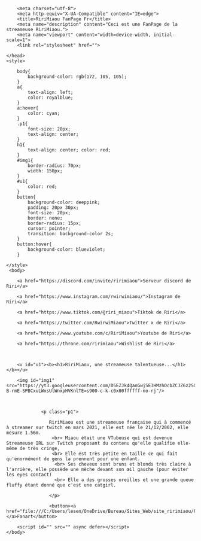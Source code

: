 <!DOCTYPE html>
<html>
    <head>
        
        <meta charset="utf-8">
        <meta http-equiv="X-UA-Compatible" content="IE=edge">
        <title>RiriMiaou FanPage Fr</title>
        <meta name="description" content="Ceci est une FanPage de la streameuse RiriMiaou.">
        <meta name="viewport" content="width=device-width, initial-scale=1">
        <link rel="stylesheet" href="">

    </head>
    <style>

        body{
            background-color: rgb(172, 105, 105);
        }
        a{
            text-align: left;
            color: royalblue;
        }
        a:hover{
            color: cyan;
        }
        .p1{
            font-size: 20px;
            text-align: center;
        }
        h1{
            text-align: center; color: red;
        }
        #img1{
            border-radius: 70px;
            width: 150px;
        }
        #u1{
            color: red;
        }
        button{
            background-color: deeppink;
            padding: 20px 30px;
            font-size: 20px;
            border: none;
            border-radius: 15px;
            cursor: pointer;
            transition: background-color 2s;
        }
        button:hover{
            background-color: blueviolet;
        }

    </style>
     <body>

        <a href="https://discord.com/invite/ririmiaou">Serveur discord de Riri</a>

        <a href="https://www.instagram.com/rwirwimiaou/">Instagram de Riri</a>
       
        <a href="https://www.tiktok.com/@riri_miaou">Tiktok de Riri</a>

        <a href="https://twitter.com/RwirwiMiaou">Twitter x de Riri</a>

        <a href="https://www.youtube.com/c/RiriMiaou">Youtube de Riri</a>

        <a href="https://throne.com/ririmiaou">Wishlist de Riri</a>



        <u id="u1"><b><h1>RiriMiaou, une streameuse talentueuse...</h1></b></u>

        <img id="img1" src="https://yt3.googleusercontent.com/D5EZJk4QanGwj5E3HMzhOcbZCJZ6z2SGeJKlAmHOHYhRq-B-rmE-SPBCxuLWxsUlWnxpHVKnlTE=s900-c-k-c0x00ffffff-no-rj"/>
                


                 <p class="p1">
                    
                    RiriMiaou est une streameuse française qui à commencé à streamer sur twitch en mars 2021, elle est née le 21/12/2002, elle mesure 1.56m.
                     <br> Miaou était une VTubeuse qui est devenue Streameuse IRL sur Twitch proposant du contenu qu'elle qualifie elle-même de très cringe,
                     <br> Elle est très petite en taille ce qui fait qu'énormément de gens la prennent pour une enfant.
                      <br> Ses cheveux sont bruns et blonds très claire à l'arrière, elle possède une mèche devant son œil gauche (pour éviter les eyes contact)
                      <br> Elle a des grosses oreilles et une grande queue fluffy étant donné que c'est une catgirl.
                    
                    </p>

                    <button><a href="file:///C:/Users/lesen/OneDrive/Bureau/Sites_Web/site_ririmiaou/Photos_de_RiriMiaou.html"></a>Fanart</button>

        <script id="" src="" async defer></script>
    </body>
</html>
